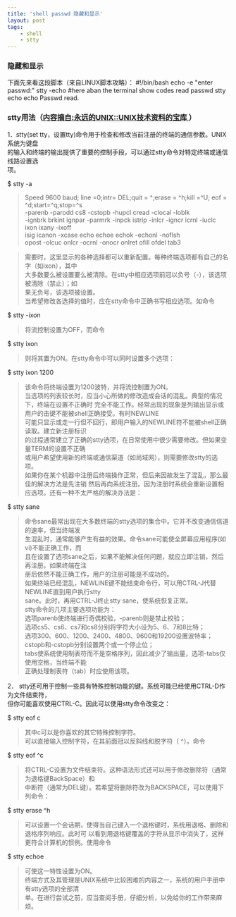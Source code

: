 ```yaml
---
title: 'shell passwd 隐藏和显示'
layout: post
tags:
    - shell
    - stty
---
```


### 隐藏和显示

下面先来看这段脚本（来自LINUX脚本攻略）：
	#!/bin/bash
	echo -e "enter passwd:"
	stty -echo #here aban the terminal show codes
	read passwd
	stty echo
	echo Passwd read.

### stty用法（[内容摘自:永远的UNIX::UNIX技术资料的宝库 ](http://fanqiang.chinaunix.net/a1/b4/20020606/060200245.html)）

1．stty(set tty，设置tty)命令用于检查和修改当前注册的终端的通信参数。UNIX系统为键盘  
的输入和终端的输出提供了重要的控制手段，可以通过stty命令对特定终端或通信线路设置选  
项。  

$ stty -a  
>Speed 9600 baud; line =0;intr= DEL;quit = ^;erase = ^h;kill =^U; eof =    
^d;start=^q;stop=^s  
-parenb -parodd cs8 -cstopb -hupcl cread -clocal -loblk  
-ignbrk brkint ignpar -parmrk -inpck istrip -inlcr -igncr icrnl -iuclc  
ixon ixany -ixoff  
isig icanon -xcase echo echoe echok -echonl -noflsh  
opost -olcuc onlcr -ocrnl -onocr onlret ofill ofdel tab3  

>需要时，这里显示的各种选择都可以重新配置。每种终端选项都有自己的名字（如ixon），其中  
大多数要么被设置要么被清除。在stty中相应选项前冠以负号（-），该选项被清除（禁止）；如  
果无负号，该选项被设置。  
当希望修改各选择的值时，应在stty命令中正确书写相应选项。如命令  

$ stty -ixon  
>将流控制设置为OFF，而命令  

$ stty ixon  
>则将其置为ON。在stty命令中可以同时设置多个选项：  

$ stty ixon 1200  
>该命令将终端设置为1200波特，并将流控制置为ON。  
当选项的列表较长时，应当小心所做的修改造成会话的混乱。典型的情况下，终端在设置不正确时 
完全不能工作。经常出现的现象是列输出显示或用户的击键不能被shell正确接受。有时NEWLINE  
可能只显示或走一行但不回行，即用户输入的NEWLINE符不能被shell正确读取。建立新注册标识  
的过程通常建立了正确的stty选项，在日常使用中很少需要修改。但如果变量TERM的设置不正确  
或用户希望使用新的终端或通信渠道（如局域网），则需要修改stty的选项。  
如果你在某个机器中注册后终端操作正常，但后来因故发生了混乱，那么最佳的解决方法是先注销 
然后再向系统注册。因为注册时系统会重新设置相应选项。还有一种不太严格的解决办法是：  

$ stty sane  
>命令sane最常出现在大多数终端的stty选项的集合中。它并不改变通信信道的速率，但当终端发  
生混乱时，通常能够产生有益的效果。命令sane可能使全屏幕应用程序(如vi)不能正确工作，而  
且在设置了选项sane之后，如果不能解决任何问题，就应立即注销，然后再注册。如果终端在注  
册后依然不能正确工作，用户的注册可能是不成功的。  
如果终端已经混乱，NEWLINE键不能结束命令行，可以用CTRL-J代替NEWLINE直到用户执行stty    
sane。此时，再用CTRL-J终止stty sane，使系统恢复正常。  
stty命令的几项主要选项功能为：  
选项parenb使终端进行奇偶校验，-parenb则是禁止校验；  
选项cs5、cs6、cs7和cs8分别将字符大小设为5、6、7和8比特；  
选项300、600、1200、2400、4800、9600和19200设置波特率；  
cstopb和-cstopb分别设置两个或一个停止位；  
tabs使系统使用制表符而不是空格序列，因此减少了输出量，选项-tabs仅使用空格，当终端不能  
正确处理制表符（tab）时应使用该项。  

2． stty还可用于控制一些具有特殊控制功能的键。系统可能已经使用CTRL-D作为文件结束符，  
但你可能喜欢使用CTRL-C。因此可以使用stty命令改变之：  

$ stty eof c  
>其中c可以是你喜欢的其它特殊控制字符。  
可以直接输入控制字符，在其前面冠以反斜线和脱字符（ ^）。命令  

$ stty eof ^c  
>将CTRL-C设置为文件结束符。这种语法形式还可以用于修改删除符（通常为退格键BackSpace）和  
中断符（通常为DEL键）。若希望将删除符改为BACKSPACE，可以使用下列命令：  

$ stty erase ^h  
>可以设置一个会话期，使得当自己键入一个退格键时，系统用退格、删除和退格序列响应。此时可 
以看到用退格键覆盖的字符从显示中消失了，这样更符合计算机的惯例。使用命令  

$ stty echoe  
>可使这一特性设置为ON。  
终端方式及其管理是UNIX系统中比较困难的内容之一，系统的用户手册中有stty选项的全部清  
单。在进行尝试之前，应当查阅手册，仔细分析，以免给你的工作带来麻烦。  


